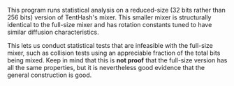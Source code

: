 This program runs statistical analysis on a reduced-size (32 bits rather than 256 bits) version of TentHash's mixer.  This smaller mixer is structurally identical to the full-size mixer and has rotation constants tuned to have similar diffusion characteristics.

This lets us conduct statistical tests that are infeasible with the full-size mixer, such as collision tests using an appreciable fraction of the total bits being mixed.  Keep in mind that this is **not proof** that the full-size version has all the same properties, but it is nevertheless good evidence that the general construction is good.
